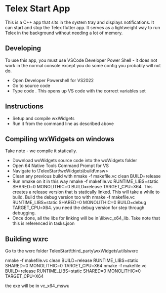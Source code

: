# Telex Start App
This is a C++ app that sits in the system tray and displays notifications. It can start and stop the Telex flutter app. It serves as a lightweight way to run Telex in the background without needing a lot of memory.


## Developing

To use this app, you must use VSCode Developer Power Shell - it does not work in the normal console except you do some config you probably will not do.

- Open Developer Powershell for VS2022
- Go to source code
- Type code . This opens up VS code with the correct variables set


## Instructions

- Setup and compile wxWidgets
- Run it from the command line as described above


## Compiling wxWidgets on windows
Take note - we compile it statically.

- Download wxWidgets source code into the wxWidgets folder
- Open 64 Native Tools Command Prompt for VS
- Navigate to \TelexStart\wxWidgets\build\msw>
- Clean any previous build with nmake -f makefile.vc clean BUILD=release
- Run nmake on it in this way nmake -f makefile.vc RUNTIME_LIBS=static SHARED=0 MONOLITHIC=0 BUILD=release TARGET_CPU=X64. This creates a release version that is statically linked. This will take a while to build. Build the debug version too with nmake -f makefile.vc RUNTIME_LIBS=static SHARED=0 MONOLITHIC=0 BUILD=debug TARGET_CPU=X64. you need the debug version for step through debugging. 
- Once done, all the libs for linking will be in \lib\vc_x64_lib. Take note that this is referenced in tasks.json

## Building wxrc

Go to the wxrc folder TelexStart\third_party\wxWidgets\utils\wxrc

nmake -f makefile.vc clean BUILD=release RUNTIME_LIBS=static SHARED=0 MONOLITHIC=0 TARGET_CPU=X64
nmake -f makefile.vc BUILD=release RUNTIME_LIBS=static SHARED=0 MONOLITHIC=0 TARGET_CPU=X64

the exe will be in vc_x64_mswu